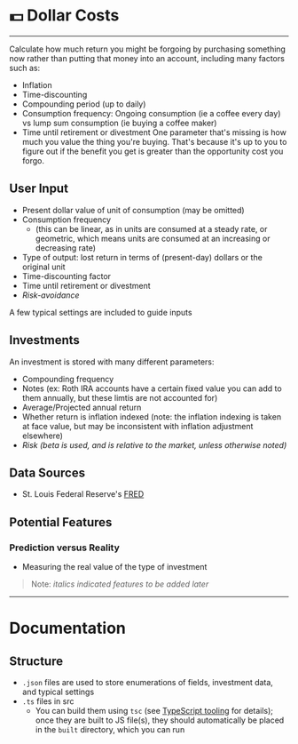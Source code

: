 # :dollar: Dollar Costs
---
Calculate how much return you might be forgoing by purchasing something now rather than putting that money into an account, including many factors such as:
* Inflation
* Time-discounting
* Compounding period (up to daily)
* Consumption frequency: Ongoing consumption (ie a coffee every day) vs lump sum consumption (ie buying a coffee maker)
* Time until retirement or divestment
One parameter that's missing is how much you value the thing you're buying. That's because it's up to you to figure out if the benefit you get is greater than the opportunity cost you forgo.

## User Input
* Present dollar value of unit of consumption (may be omitted)
* Consumption frequency 
  * (this can be linear, as in units are consumed at a steady rate, or geometric, which means units are consumed at an increasing or decreasing rate)
* Type of output: lost return in terms of (present-day) dollars or the original unit
* Time-discounting factor
* Time until retirement or divestment
* *Risk-avoidance*

A few typical settings are included to guide inputs

## Investments
An investment is stored with many different parameters:
* Compounding frequency
* Notes (ex: Roth IRA accounts have a certain fixed value you can add to them annually, but these limtis are not accounted for)
* Average/Projected annual return
* Whether return is inflation indexed (note: the inflation indexing is taken at face value, but may be inconsistent with inflation adjustment elsewhere)
* *Risk (beta is used, and is relative to the market, unless otherwise noted)*

## Data Sources
* St. Louis Federal Reserve's [FRED](https://fred.stlouisfed.org/docs/api/fred/fred.html)

## Potential Features
### Prediction versus Reality
* Measuring the real value of the type of investment

> Note: *italics indicated features to be added later*

---
# Documentation
## Structure
* `.json` files are used to store enumerations of fields, investment data, and typical settings
* `.ts` files in src
  * You can build them using `tsc` (see [TypeScript tooling](https://www.typescriptlang.org/docs/handbook/typescript-tooling-in-5-minutes.html) for details); once they are built to JS file(s), they should automatically be placed in the `built` directory, which you can run
